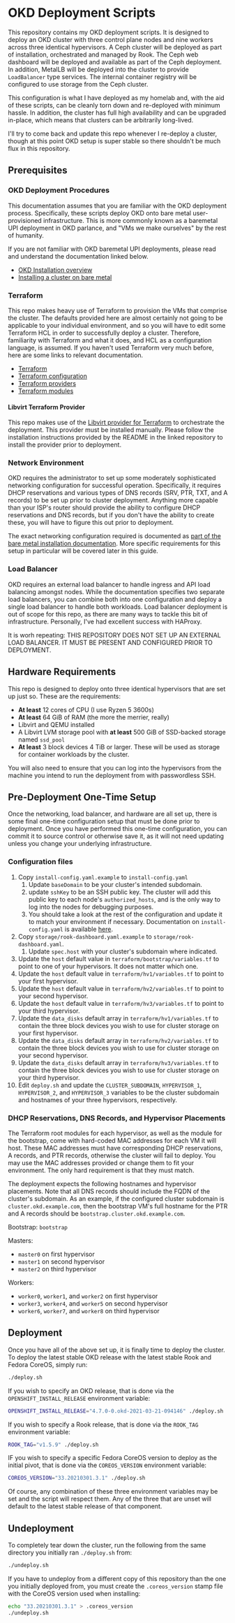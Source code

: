 # OKD Deployment Scripts

This repository contains my OKD deployment scripts. It is designed to deploy an OKD cluster with three control plane nodes and nine workers across three identical hypervisors. A Ceph cluster will be deployed as part of installation, orchestrated and managed by Rook. The Ceph web dashboard will be deployed and available as part of the Ceph deployment. In addition, MetalLB will be deployed into the cluster to provide `LoadBalancer` type services. The internal container registry will be configured to use storage from the Ceph cluster.

This configuration is what I have deployed as my homelab and, with the aid of these scripts, can be cleanly torn down and re-deployed with minimum hassle. In addition, the cluster has full high availability and can be upgraded in-place, which means that clusters can be arbitrarily long-lived.

I'll try to come back and update this repo whenever I re-deploy a cluster, though at this point OKD setup is super stable so there shouldn't be much flux in this repository.

## Prerequisites

### OKD Deployment Procedures

This documentation assumes that you are familiar with the OKD deployment process. Specifically, these scripts deploy OKD onto bare metal user-provisioned infrastructure. This is more commonly known as a baremetal UPI deployment in OKD parlance, and "VMs we make ourselves" by the rest of humanity.

If you are not familiar with OKD baremetal UPI deployments, please read and understand the documentation linked below.
* [OKD Installation overview](https://docs.okd.io/latest/installing/index.html)
* [Installing a cluster on bare metal](https://docs.okd.io/latest/installing/installing_bare_metal/installing-bare-metal.html)

### Terraform

This repo makes heavy use of Terraform to provision the VMs that comprise the cluster. The defaults provided here are almost certainly not going to be applicable to your individual environment, and so you will have to edit some Terraform HCL in order to successfully deploy a cluster. Therefore, familiarity with Terraform and what it does, and HCL as a configuration language, is assumed. If you haven't used Terraform very much before, here are some links to relevant documentation.

* [Terraform](https://www.terraform.io/intro/index.html)
* [Terraform configuration](https://www.terraform.io/docs/language/index.html)
* [Terraform providers](https://www.terraform.io/docs/language/providers/index.html)
* [Terraform modules](https://www.terraform.io/docs/language/modules/index.html)

#### Libvirt Terraform Provider

This repo makes use of the [Libvirt provider for Terraform](https://github.com/dmacvicar/terraform-provider-libvirt) to orchestrate the deployment. This provider must be installed manually. Please follow the installation instructions provided by the README in the linked repository to install the provider prior to deployment.

### Network Environment

OKD requires the administrator to set up some moderately sophisticated networking configuration for successful operation. Specifically, it requires DHCP reservations and various types of DNS records (SRV, PTR, TXT, and A records) to be set up prior to cluster deployment. Anything more capable than your ISP's router should provide the ability to configure DHCP reservations and DNS records, but if you don't have the ability to create these, you will have to figure this out prior to deployment.

The exact networking configuration required is documented as [part of the bare metal installation documentation](https://docs.okd.io/latest/installing/installing_bare_metal/installing-bare-metal.html#installation-network-user-infra_installing-bare-metal). More specific requirements for this setup in particular will be covered later in this guide.

### Load Balancer

OKD requires an external load balancer to handle ingress and API load balancing amongst nodes. While the documentation specifies two separate load balancers, you can combine both into one configuration and deploy a single load balancer to handle both workloads. Load balancer deployment is out of scope for this repo, as there are many ways to tackle this bit of infrastructure. Personally, I've had excellent success with HAProxy.

It is worh repeating: THIS REPOSITORY DOES NOT SET UP AN EXTERNAL LOAD BALANCER. IT MUST BE PRESENT AND CONFIGURED PRIOR TO DEPLOYMENT.

## Hardware Requirements

This repo is designed to deploy onto three identical hypervisors that are set up just so. These are the requirements:

* **At least** 12 cores of CPU (I use Ryzen 5 3600s)
* **At least** 64 GiB of RAM (the more the merrier, really)
* Libvirt and QEMU installed
* A Libvirt LVM storage pool with **at least** 500 GiB of SSD-backed storage named `ssd_pool`
* **At least** 3 block devices 4 TiB or larger. These will be used as storage for container workloads by the cluster.

You will also need to ensure that you can log into the hypervisors from the machine you intend to run the deployment from with passwordless SSH.

## Pre-Deployment One-Time Setup

Once the networking, load balancer, and hardware are all set up, there is some final one-time configuration setup that must be done prior to deployment. Once you have performed this one-time configuration, you can commit it to source control or otherwise save it, as it will not need updating unless you change your underlying infrastructure.

### Configuration files

1. Copy `install-config.yaml.example` to `install-config.yaml`
    1. Update `baseDomain` to be your cluster's intended subdomain.
    1. update `sshKey` to be an SSH public key. The cluster will add this public key to each node's `authorized_hosts`, and is the only way to log into the nodes for debugging purposes.
    1. You should take a look at the rest of the configuration and update it to match your environment if necessary. Documentation on `install-config.yaml` is available [here](https://docs.okd.io/latest/installing/installing_bare_metal/installing-bare-metal.html#installation-bare-metal-config-yaml_installing-bare-metal).
1. Copy `storage/rook-dashboard.yaml.example` to `storage/rook-dashboard.yaml`.
    1. Update `spec.host` with your cluster's subdomain where indicated.
1. Update the `host` default value in `terraform/bootstrap/variables.tf` to point to one of your hypervisors. It does not matter which one.
1. Update the `host` default value in `terraform/hv1/variables.tf` to point to your first hypervisor.
1. Update the `host` default value in `terraform/hv2/variables.tf` to point to your second hypervisor.
1. Update the `host` default value in `terraform/hv3/variables.tf` to point to your third hypervisor.
1. Update the `data_disks` default array in `terraform/hv1/variables.tf` to contain the three block devices you wish to use for cluster storage on your first hypervisor.
1. Update the `data_disks` default array in `terraform/hv2/variables.tf` to contain the three block devices you wish to use for cluster storage on your second hypervisor.
1. Update the `data_disks` default array in `terraform/hv3/variables.tf` to contain the three block devices you wish to use for cluster storage on your third hypervisor.
1. Edit `deploy.sh` and update the `CLUSTER_SUBDOMAIN`, `HYPERVISOR_1`, `HYPERVISOR_2`, and `HYPERVISOR_3` variables to be the cluster subdomain and hostnames of your three hypervisors, respectively.

### DHCP Reservations, DNS Records, and Hypervisor Placements

The Terraform root modules for each hypervisor, as well as the module for the bootstrap, come with hard-coded MAC addresses for each VM it will host. These MAC addresses must have corresponding DHCP reservations, A records, and PTR records, otherwise the cluster will fail to deploy. You may use the MAC addresses provided or change them to fit your environment. The only hard requirement is that they must match.

The deployment expects the following hostnames and hypervisor placements. Note that all DNS records should include the FQDN of the cluster's subdomain. As an example, if the configured cluster subdomain is `cluster.okd.example.com`, then the bootstrap VM's full hostname for the PTR and A records should be `bootstrap.cluster.okd.example.com`.

Bootstrap: `bootstrap`

Masters:
* `master0` on first hypervisor
* `master1` on second hypervisor
* `master2` on third hypervisor

Workers:
* `worker0`, `worker1`, and `worker2` on first hypervisor
* `worker3`, `worker4`, and `worker5` on second hypervisor
* `worker6`, `worker7`, and `worker8` on third hypervisor

## Deployment

Once you have all of the above set up, it is finally time to deploy the cluster. To deploy the latest stable OKD release with the latest stable Rook and Fedora CoreOS, simply run:

```sh
./deploy.sh
```

If you wish to specify an OKD release, that is done via the `OPENSHIFT_INSTALL_RELEASE` environment variable:

```sh
OPENSHIFT_INSTALL_RELEASE="4.7.0-0.okd-2021-03-21-094146" ./deploy.sh
```

If you wish to specify a Rook release, that is done via the `ROOK_TAG` environment variable:

```sh
ROOK_TAG="v1.5.9" ./deploy.sh
```

IF you wish to specify a specific Fedora CoreOS version to deploy as the initial pivot, that is done via the `COREOS_VERSION` environment variable:

```sh
COREOS_VERSION="33.20210301.3.1" ./deploy.sh
```

Of course, any combination of these three environment variables may be set and the script will respect them. Any of the three that are unset will default to the latest stable release of that component.

## Undeployment

To completely tear down the cluster, run the following from the same directory you initially ran `./deploy.sh` from:

```sh
./undeploy.sh
```

If you have to undeploy from a different copy of this repository than the one you initially deployed from, you must create the `.coreos_version` stamp file with the CoreOS version used when installing:

```sh
echo "33.20210301.3.1" > .coreos_version
./undeploy.sh
```
